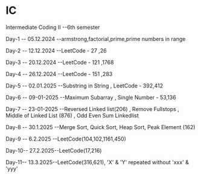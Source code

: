 # IC

Intermediate Coding II --6th semester

Day-1 -- 05.12.2024 --armstrong,factorial,prime,prime numbers in range

Day-2 -- 12.12.2024 --LeetCode - 27 ,26

Day-3 -- 20.12.2024 --LeetCode - 121 ,1768

Day-4 -- 26.12.2024 --LeetCode - 151 ,283

Day-5 -- 02.01.2025 --Substring in String , LeetCode - 392,412

Day-6 -- 09-01-2025 --Maximum Subarray , Single Number - 53,136

Day-7 -- 23-01-2025 --Reversed Linked list(206) , Remove Fullstops , Middle of Linked List (876) , Odd Even Sum Linkedlist

Day-8 -- 30.1.2025 --Merge Sort, Quick Sort, Heap Sort, Peak Element (162)

Day-9 -- 6.2.2025 --LeetCode(104,102,1161,450)

Day-10-- 27.2.2025--LeetCode(17,216)

Day-11-- 13.3.2025--LeetCode(316,621), 'X' & 'Y' repeated without 'xxx' & 'yyy'
